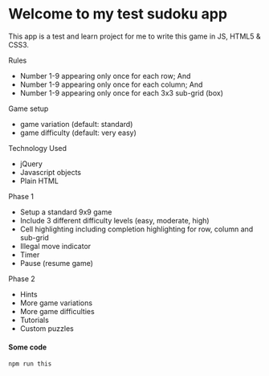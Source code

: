 # Welcome to my test sudoku app 


This app is a test and learn project for me to write this game in JS, HTML5 & CSS3. 

Rules

- Number 1-9 appearing only once for each row; And
- Number 1-9 appearing only once for each column; And
- Number 1-9 appearing only once for each 3x3 sub-grid (box)

Game setup

- game variation (default: standard)
- game difficulty (default: very easy)

Technology Used

- jQuery
- Javascript objects
- Plain HTML

Phase 1

- Setup a standard 9x9 game
- Include 3 different difficulty levels (easy, moderate, high)
- Cell highlighting including completion highlighting for row, column and sub-grid
- Illegal move indicator
- Timer
- Pause (resume game)

Phase 2

- Hints
- More game variations
- More game difficulties
- Tutorials
- Custom puzzles


#### Some code ####
```
npm run this
```